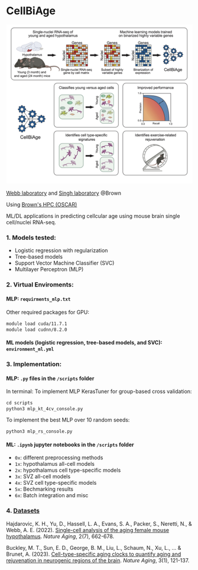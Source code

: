 # CellBiAge
 ![image](graphical_abstract.jpg)

[Webb laboratory](https://www.webblabatbrown.com/) and [Singh laboratory](https://rsinghlab.org/) @Brown

Using [Brown's HPC (OSCAR)](https://docs.ccv.brown.edu/oscar)

ML/DL applications in predicting cellcular age using mouse brain single cell/nuclei RNA-seq. 

### 1. Models tested:
- Logistic regression with regularization
- Tree-based models
- Support Vector Machine Classifier (SVC)
- Multilayer Perceptron (MLP) 

### 2. Virtual Enviroments:

#### MLP: ```requirments_mlp.txt```
Other required packages for GPU:
```
module load cuda/11.7.1
module load cudnn/8.2.0
```
#### ML models (logistic regression, tree-based models, and SVC): ```environment_ml.yml```

### 3. Implementation:
#### MLP: ```.py``` files in the ```/scripts``` folder
In terminal: 
To implement MLP KerasTuner for group-based cross validation: 
``` 
cd scripts
python3 mlp_kt_4cv_console.py
```
To implement the best MLP over 10 random seeds: 
```
python3 mlp_rs_console.py
```
#### ML: ```.ipynb``` jupyter notebooks in the ```/scripts``` folder
- ```0x```: different preprocessing methods
- ```1x```: hypothalamus all-cell models
- ```2x```: hypothalamus cell type-specific models
- ```3x```: SVZ all-cell models
- ```4x```: SVZ cell type-specific models
- ```5x```: Bechmarking results
- ```6x```: Batch integration and misc


### 4. [Datasets](https://drive.google.com/drive/folders/1AxRl1PlOIWvgR9lBwkHN-pPNbX9ELou_?usp=sharing)
Hajdarovic, K. H., Yu, D., Hassell, L. A., Evans, S. A., Packer, S., Neretti, N., & Webb, A. E. (2022). [Single-cell analysis of the aging female mouse hypothalamus](https://www.nature.com/articles/s43587-022-00246-4). *Nature Aging*, 2(7), 662-678.

Buckley, M. T., Sun, E. D., George, B. M., Liu, L., Schaum, N., Xu, L., ... & Brunet, A. (2023). [Cell-type-specific aging clocks to quantify aging and rejuvenation in neurogenic regions of the brain](https://www.nature.com/articles/s43587-022-00335-4).  *Nature Aging*, 3(1), 121-137.



